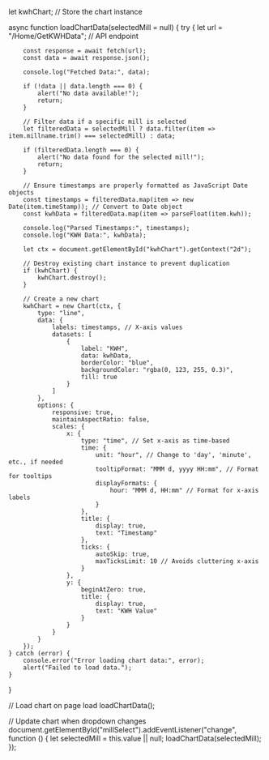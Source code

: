 let kwhChart; // Store the chart instance

async function loadChartData(selectedMill = null) {
    try {
        let url = "/Home/GetKWHData"; // API endpoint

        const response = await fetch(url);
        const data = await response.json();

        console.log("Fetched Data:", data);

        if (!data || data.length === 0) {
            alert("No data available!");
            return;
        }

        // Filter data if a specific mill is selected
        let filteredData = selectedMill ? data.filter(item => item.millname.trim() === selectedMill) : data;

        if (filteredData.length === 0) {
            alert("No data found for the selected mill!");
            return;
        }

        // Ensure timestamps are properly formatted as JavaScript Date objects
        const timestamps = filteredData.map(item => new Date(item.timeStamp)); // Convert to Date object
        const kwhData = filteredData.map(item => parseFloat(item.kwh));

        console.log("Parsed Timestamps:", timestamps);
        console.log("KWH Data:", kwhData);

        let ctx = document.getElementById("kwhChart").getContext("2d");

        // Destroy existing chart instance to prevent duplication
        if (kwhChart) {
            kwhChart.destroy();
        }

        // Create a new chart
        kwhChart = new Chart(ctx, {
            type: "line",
            data: {
                labels: timestamps, // X-axis values
                datasets: [
                    {
                        label: "KWH",
                        data: kwhData,
                        borderColor: "blue",
                        backgroundColor: "rgba(0, 123, 255, 0.3)",
                        fill: true
                    }
                ]
            },
            options: {
                responsive: true,
                maintainAspectRatio: false,
                scales: {
                    x: {
                        type: "time", // Set x-axis as time-based
                        time: {
                            unit: "hour", // Change to 'day', 'minute', etc., if needed
                            tooltipFormat: "MMM d, yyyy HH:mm", // Format for tooltips
                            displayFormats: {
                                hour: "MMM d, HH:mm" // Format for x-axis labels
                            }
                        },
                        title: {
                            display: true,
                            text: "Timestamp"
                        },
                        ticks: {
                            autoSkip: true,
                            maxTicksLimit: 10 // Avoids cluttering x-axis
                        }
                    },
                    y: {
                        beginAtZero: true,
                        title: {
                            display: true,
                            text: "KWH Value"
                        }
                    }
                }
            }
        });
    } catch (error) {
        console.error("Error loading chart data:", error);
        alert("Failed to load data.");
    }
}

// Load chart on page load
loadChartData();

// Update chart when dropdown changes
document.getElementById("millSelect").addEventListener("change", function () {
    let selectedMill = this.value || null;
    loadChartData(selectedMill);
});